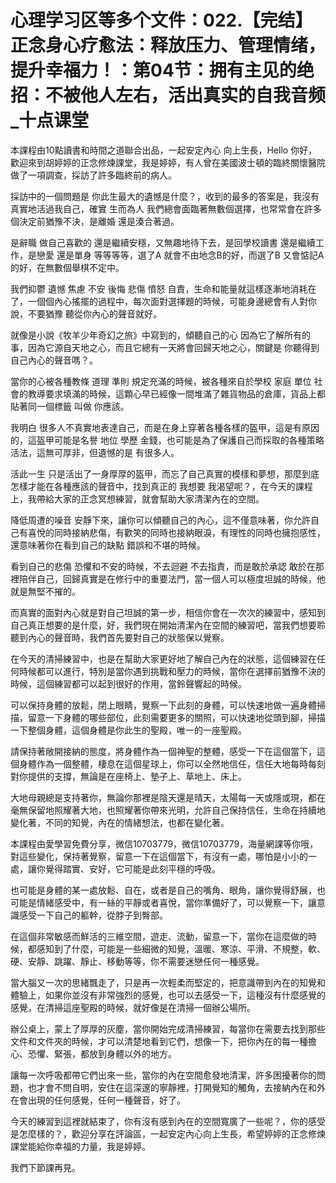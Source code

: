 # 心理学习区等多个文件：022.【完结】正念身心疗愈法：释放压力、管理情绪，提升幸福力！：第04节：拥有主见的绝招：不被他人左右，活出真实的自我音频_十点课堂

本課程由10點讀書和時間之道聯合出品，一起安定內心 向上生長，Hello 你好，歡迎來到胡婷婷的正念修煉課堂，我是婷婷，有人曾在美國波士頓的臨終關懷醫院做了一項調查，採訪了許多臨終前的病人。

採訪中的一個問題是 你此生最大的遺憾是什麼？，收到的最多的答案是，我沒有真實地活過我自己，確實 生而為人 我們總會面臨著無數個選擇，也常常會在許多個決定前猶豫不決，是離婚 還是湊合著過。

是辭職 做自己喜歡的 還是繼續安穩，又無趣地待下去，是回學校讀書 還是繼續工作，是戀愛 還是單身 等等等等，選了A 就會不由地念B的好，而選了B 又會惦記A的好，在無數個舉棋不定中。

我們抑鬱 遺憾 焦慮 不安 後悔 悲傷 憤怒 自責，生命和能量就這樣逐漸地消耗在了，一個個內心搖擺的過程中，每次面對選擇題的時候，可能身邊總會有人對你說，不要猶豫 聽從你內心的聲音就好。

就像是小說《牧羊少年奇幻之旅》中寫到的，傾聽自己的心 因為它了解所有的事，因為它源自天地之心，而且它總有一天將會回歸天地之心，關鍵是 你聽得到自己內心的聲音嗎？。

當你的心被各種教條 道理 準則 規定充滿的時候，被各種來自於學校 家庭 單位 社會的教導要求填滿的時候，這顆心早已經像一間堆滿了雜貨物品的倉庫，貨品上都貼著同一個標籤 叫做 你應該。

我明白 很多人不真實地表達自己，而是在身上穿著各種各樣的盔甲，這是有原因的，這盔甲可能是名譽 地位 學歷 金錢，也可能是為了保護自己而採取的各種策略 活法，這無可厚非，但遺憾的是 有很多人。

活此一生 只是活出了一身厚厚的盔甲，而忘了自己真實的模樣和夢想，那麼到底怎樣才能在各種應該的聲音中，找到真正的 我想要 我渴望呢？，在今天的課程上，我帶給大家的正念冥想練習，就會幫助大家清潔內在的空間。

降低周遭的噪音 安靜下來，讓你可以傾聽自己的內心，這不僅意味著，你允許自己有喜悅的同時接納悲傷，有歡笑的同時也接納眼淚，有理性的同時也擁抱感性，還意味著你在看到自己的缺點 錯誤和不堪的時候。

看到自己的悲傷 恐懼和不安的時候，不去迴避 不去指責，而是敢於承認 敢於在那裡陪伴自己，回歸真實是在修行中的重要法門，當一個人可以極度坦誠的時候，他就是無堅不摧的。

而真實的面對內心就是對自己坦誠的第一步，相信你會在一次次的練習中，感知到自己真正想要的是什麼，好，我們現在開始清潔內在空間的練習吧，當我們想要聆聽到內心的聲音時，我們首先要對自己的狀態保以覺察。

在今天的清掃練習中，也是在幫助大家更好地了解自己內在的狀態，這個練習在任何時候都可以進行，特別是當你遇到挑戰和壓力的時候，當你在選擇前猶豫不決的時候，這個練習都可以起到很好的作用，當鈴聲響起的時候。

可以保持身體的放鬆，閉上眼睛，覺察一下此刻的身體，可以快速地做一遍身體掃描，留意一下身體的哪些部位，此刻需要更多的關照，可以快速地從頭到腳，掃描一下整個身體，這個身體是你此生的聖殿，唯一的一座聖殿。

請保持著敞開接納的態度，將身體作為一個神聖的整體，感受一下在這個當下，這個身體作為一個整體，棲息在這個星球上，你可以全然地信任，信任大地每時每刻對你提供的支撐，無論是在座椅上、墊子上、草地上、床上。

大地母親總是支持著你，無論你那裡是陰天還是晴天，太陽每一天或隱或現，都在毫無保留地照耀著大地，也照耀著你帶來光明，允許自己保持信任，生命在持續地變化著，不同的知覺，內在的情緒想法，也都在變化著。

本課程由愛學習免費分享，微信10703779，微信10703779，海量網課等你哦，對這些變化，保持著覺察，留意一下在這個當下，有沒有一處，哪怕是小小的一處，讓你覺得踏實、安好，它可能是此刻平穩的呼吸。

也可能是身體的某一處放鬆、自在，或者是自己的嘴角、眼角，讓你覺得舒展，也可能是情緒感受中，有一絲的平靜或者喜悅，當你準備好了，可以覺察一下，讓意識感受一下自己的軀幹，從脖子到臀部。

在這個非常敏感而鮮活的三維空間，遊走、流動，留意一下，當你在這麼做的時候，都感知到了什麼，可能是一些細微的知覺，溫暖、寒涼、平滑、不規整，軟、硬、安靜、跳躍、靜止、移動等等，你不需要迷戀任何一種感覺。

當大腦又一次的思緒飄走了，只是再一次輕柔而堅定的，把意識帶到內在的知覺和體驗上，如果你並沒有非常強烈的感覺，也可以去感受一下，這種沒有什麼感覺的感覺，在清掃這座聖殿的時候，就好像是在清掃一個辦公場所。

辦公桌上，蒙上了厚厚的灰塵，當你開始完成清掃練習，每當你在需要去找到那些文件和文件夾的時候，才可以清楚地看到它們，想像一下，把你內在的每一種擔心、恐懼、緊張，都放到身體以外的地方。

讓每一次呼吸都帶它們出來一些，當你的內在空間愈發地清潔，許多困擾著你的問題，也才會不問自明，安住在這深邃的寧靜裡，打開覺知的觸角，去接納內在和外在會出現的任何感覺，任何一種聲音，好了。

今天的練習到這裡就結束了，你有沒有感到內在的空間寬廣了一些呢？，你的感受是怎麼樣的？，歡迎分享在評論區，一起安定內心向上生長，希望婷婷的正念修煉課堂能給你幸福的力量，我是婷婷。

我們下節課再見。